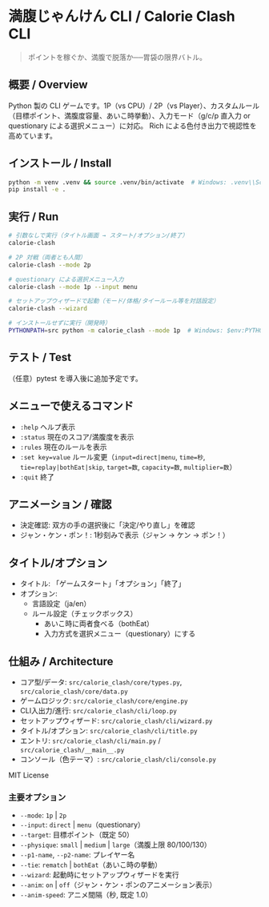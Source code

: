 # 満腹じゃんけん CLI / Calorie Clash CLI

> ポイントを稼ぐか、満腹で脱落か──胃袋の限界バトル。

## 概要 / Overview
Python 製の CLI ゲームです。1P（vs CPU）/ 2P（vs Player）、カスタムルール（目標ポイント、満腹度容量、あいこ時挙動）、入力モード（g/c/p 直入力 or questionary による選択メニュー）に対応。
Rich による色付き出力で視認性を高めています。

## インストール / Install
```bash
python -m venv .venv && source .venv/bin/activate  # Windows: .venv\\Scripts\\activate
pip install -e .
```

## 実行 / Run
```bash
# 引数なしで実行（タイトル画面 → スタート/オプション/終了）
calorie-clash

# 2P 対戦（両者とも人間）
calorie-clash --mode 2p

# questionary による選択メニュー入力
calorie-clash --mode 1p --input menu

# セットアップウィザードで起動（モード/体格/タイールール等を対話設定）
calorie-clash --wizard

# インストールせずに実行（開発時）
PYTHONPATH=src python -m calorie_clash --mode 1p  # Windows: $env:PYTHONPATH="src"; python -m calorie_clash --mode 1p
```

## テスト / Test
（任意）pytest を導入後に追加予定です。

## メニューで使えるコマンド
- `:help` ヘルプ表示
- `:status` 現在のスコア/満腹度を表示
- `:rules` 現在のルールを表示
- `:set key=value` ルール変更（`input=direct|menu`, `time=秒`, `tie=replay|bothEat|skip`, `target=数`, `capacity=数`, `multiplier=数`）
- `:quit` 終了

## アニメーション / 確認
- 決定確認: 双方の手の選択後に「決定/やり直し」を確認
- ジャン・ケン・ポン！: 1秒刻みで表示（ジャン → ケン → ポン！）

## タイトル/オプション
- タイトル: 「ゲームスタート」「オプション」「終了」
- オプション: 
  - 言語設定（ja/en）
  - ルール設定（チェックボックス）
    - あいこ時に両者食べる（bothEat）
    - 入力方式を選択メニュー（questionary）にする

## 仕組み / Architecture
- コア型/データ: `src/calorie_clash/core/types.py`, `src/calorie_clash/core/data.py`
- ゲームロジック: `src/calorie_clash/core/engine.py`
- CLI入出力/進行: `src/calorie_clash/cli/loop.py`
- セットアップウィザード: `src/calorie_clash/cli/wizard.py`
- タイトル/オプション: `src/calorie_clash/cli/title.py`
- エントリ: `src/calorie_clash/cli/main.py` / `src/calorie_clash/__main__.py`
- コンソール（色テーマ）: `src/calorie_clash/cli/console.py`

MIT License

### 主要オプション
- `--mode`: `1p` | `2p`
- `--input`: `direct` | `menu`（questionary）
- `--target`: 目標ポイント（既定 50）
- `--physique`: `small` | `medium` | `large`（満腹上限 80/100/130）
- `--p1-name`, `--p2-name`: プレイヤー名
- `--tie`: `rematch` | `bothEat`（あいこ時の挙動）
- `--wizard`: 起動時にセットアップウィザードを実行
- `--anim`: `on` | `off`（ジャン・ケン・ポンのアニメーション表示）
- `--anim-speed`: アニメ間隔（秒, 既定 1.0）
